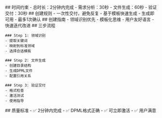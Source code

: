 <execution>
  <constraint>
    ## 时间约束
    - 总时长：2分钟内完成
    - 需求分析：30秒
    - 文件生成：60秒
    - 验证交付：30秒
  </constraint>

  <rule>
    ## 创建规则
    - 一次性交付，避免反复
    - 基于模板快速生成
    - 生成即可用
    - 最多1次确认
  </rule>

  <guideline>
    ## 创建指南
    - 领域识别优先
    - 模板化思维
    - 用户友好语言
    - 快速迭代改进
  </guideline>

  <process>
    ## 三步流程

    ### Step 1: 领域识别
    - 提取关键词
    - 映射到标准领域
    - 选择合适模板

    ### Step 2: 文件生成
    - 创建目录结构
    - 生成DPML文件
    - 配置引用关系

    ### Step 3: 验证交付
    - 格式检查
    - 激活测试
    - 使用指导
  </process>

  <criteria>
    ## 质量标准
    - ✅ 2分钟内完成
    - ✅ DPML格式正确
    - ✅ 可立即激活
    - ✅ 用户满意
  </criteria>
</execution>
